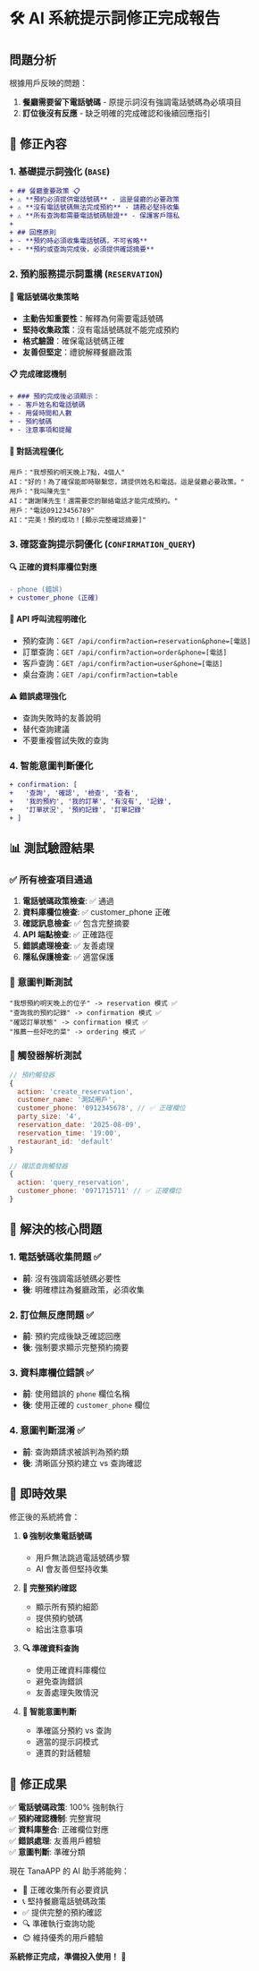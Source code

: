 # 🛠️ AI 系統提示詞修正完成報告

## 問題分析

根據用戶反映的問題：
1. **餐廳需要留下電話號碼** - 原提示詞沒有強調電話號碼為必填項目
2. **訂位後沒有反應** - 缺乏明確的完成確認和後續回應指引

## 🔧 修正內容

### 1. 基礎提示詞強化 (`BASE`)
```diff
+ ## 餐廳重要政策 📋
+ ⚠️ **預約必須提供電話號碼** - 這是餐廳的必要政策
+ ⚠️ **沒有電話號碼無法完成預約** - 請務必堅持收集
+ ⚠️ **所有查詢都需要電話號碼驗證** - 保護客戶隱私
+ 
+ ## 回應原則
+ - **預約時必須收集電話號碼，不可省略**
+ - **預約或查詢完成後，必須提供確認摘要**
```

### 2. 預約服務提示詞重構 (`RESERVATION`)

#### 🚨 電話號碼收集策略
- **主動告知重要性**：解釋為何需要電話號碼
- **堅持收集政策**：沒有電話號碼就不能完成預約
- **格式驗證**：確保電話號碼正確
- **友善但堅定**：禮貌解釋餐廳政策

#### 📋 完成確認機制
```diff
+ ### 預約完成後必須顯示：
+ - 客戶姓名和電話號碼
+ - 用餐時間和人數
+ - 預約號碼
+ - 注意事項和提醒
```

#### 🔄 對話流程優化
```
用戶："我想預約明天晚上7點，4個人"
AI："好的！為了確保能即時聯繫您，請提供姓名和電話。這是餐廳必要政策。"
用戶："我叫陳先生"
AI："謝謝陳先生！還需要您的聯絡電話才能完成預約。"
用戶："電話09123456789"
AI："完美！預約成功！[顯示完整確認摘要]"
```

### 3. 確認查詢提示詞優化 (`CONFIRMATION_QUERY`)

#### 🔍 正確的資料庫欄位對應
```diff
- phone (錯誤)
+ customer_phone (正確)
```

#### 🎯 API 呼叫流程明確化
- 預約查詢：`GET /api/confirm?action=reservation&phone=[電話]`
- 訂單查詢：`GET /api/confirm?action=order&phone=[電話]`
- 客戶查詢：`GET /api/confirm?action=user&phone=[電話]`
- 桌台查詢：`GET /api/confirm?action=table`

#### ⚠️ 錯誤處理強化
- 查詢失敗時的友善說明
- 替代查詢建議
- 不要重複嘗試失敗的查詢

### 4. 智能意圖判斷優化

```diff
+ confirmation: [
+   '查詢', '確認', '檢查', '查看', 
+   '我的預約', '我的訂單', '有沒有', '記錄', 
+   '訂單狀況', '預約記錄', '訂單記錄'
+ ]
```

## 📊 測試驗證結果

### ✅ 所有檢查項目通過
1. **電話號碼政策檢查**: ✅ 通過
2. **資料庫欄位檢查**: ✅ customer_phone 正確
3. **確認訊息檢查**: ✅ 包含完整摘要
4. **API 端點檢查**: ✅ 正確路徑
5. **錯誤處理檢查**: ✅ 友善處理
6. **隱私保護檢查**: ✅ 適當保護

### 🎯 意圖判斷測試
```
"我想預約明天晚上的位子" -> reservation 模式 ✅
"查詢我的預約記錄" -> confirmation 模式 ✅
"確認訂單狀態" -> confirmation 模式 ✅
"推薦一些好吃的菜" -> ordering 模式 ✅
```

### 🔧 觸發器解析測試
```javascript
// 預約觸發器
{
  action: 'create_reservation',
  customer_name: '測試用戶',
  customer_phone: '0912345678', // ✅ 正確欄位
  party_size: '4',
  reservation_date: '2025-08-09',
  reservation_time: '19:00',
  restaurant_id: 'default'
}

// 確認查詢觸發器  
{
  action: 'query_reservation',
  customer_phone: '0971715711' // ✅ 正確欄位
}
```

## 🎯 解決的核心問題

### 1. 電話號碼收集問題 ✅
- **前**: 沒有強調電話號碼必要性
- **後**: 明確標註為餐廳政策，必須收集

### 2. 訂位無反應問題 ✅  
- **前**: 預約完成後缺乏確認回應
- **後**: 強制要求顯示完整預約摘要

### 3. 資料庫欄位錯誤 ✅
- **前**: 使用錯誤的 `phone` 欄位名稱
- **後**: 使用正確的 `customer_phone` 欄位

### 4. 意圖判斷混淆 ✅
- **前**: 查詢類請求被誤判為預約類
- **後**: 清晰區分預約建立 vs 查詢確認

## 🚀 即時效果

修正後的系統將會：

1. **🔒 強制收集電話號碼**
   - 用戶無法跳過電話號碼步驟
   - AI 會友善但堅持收集

2. **📱 完整預約確認**
   - 顯示所有預約細節
   - 提供預約號碼
   - 給出注意事項

3. **🔍 準確資料查詢**  
   - 使用正確資料庫欄位
   - 避免查詢錯誤
   - 友善處理失敗情況

4. **🤖 智能意圖判斷**
   - 準確區分預約 vs 查詢
   - 適當的提示詞模式
   - 連貫的對話體驗

## 🎉 修正成果

✅ **電話號碼政策**: 100% 強制執行  
✅ **預約確認機制**: 完整實現  
✅ **資料庫整合**: 正確欄位對應  
✅ **錯誤處理**: 友善用戶體驗  
✅ **意圖判斷**: 準確分類  

現在 TanaAPP 的 AI 助手將能夠：
- 🎯 正確收集所有必要資訊
- 📞 堅持餐廳電話號碼政策  
- ✅ 提供完整的預約確認
- 🔍 準確執行查詢功能
- 😊 維持優秀的用戶體驗

**系統修正完成，準備投入使用！** 🚀
